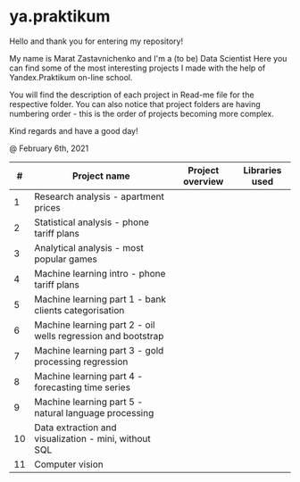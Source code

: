 # ya.praktikum

Hello and thank you for entering my repository!

My name is Marat Zastavnichenko and I'm a (to be) Data Scientist
Here you can find some of the most interesting projects I made with the help of Yandex.Praktikum on-line school.

You will find the description of each project in Read-me file for the respective folder.
You can also notice that project folders are having numbering order - this is the order of projects becoming more complex.

Kind regards and have a good day!

@ February 6th, 2021

| # | Project name | Project overview | Libraries used |
|---| ---          |---               | ---            |
|1  |Research analysis - apartment prices              |                  |                |        
|2  |Statistical analysis - phone tariff plans         |
|3  |Analytical analysis - most popular games          |
|4  |Machine learning intro - phone tariff plans        |
|5  |Machine learning part 1 - bank clients categorisation |
|6  |Machine learning part 2 - oil wells regression and bootstrap |
|7  |Machine learning part 3 - gold processing regression |
|8  |Machine learning part 4 - forecasting time series |
|9  |Machine learning part 5 - natural language processing |
|10 |Data extraction and visualization - mini, without SQL |
|11 | Computer vision |
